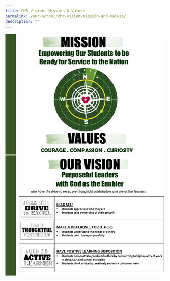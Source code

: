 ```yaml
---
title: CHR Vision, Mission & Values
permalink: /our-school/chr-vision-mission-and-values/
description: ""
---
```

![](/images/Slide1.png)
![](/images/Slide2.png)